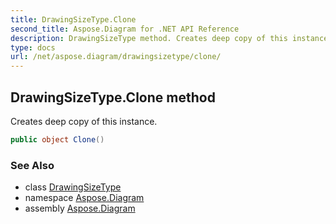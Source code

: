 ```yaml
---
title: DrawingSizeType.Clone
second_title: Aspose.Diagram for .NET API Reference
description: DrawingSizeType method. Creates deep copy of this instance
type: docs
url: /net/aspose.diagram/drawingsizetype/clone/
---
```

## DrawingSizeType.Clone method

Creates deep copy of this instance.

```csharp
public object Clone()
```

### See Also

* class [DrawingSizeType](../)
* namespace [Aspose.Diagram](../../drawingsizetype/)
* assembly [Aspose.Diagram](../../../)


